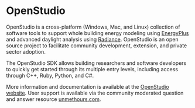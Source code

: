 OpenStudio
==========

OpenStudio is a cross-platform (Windows, Mac, and Linux) collection of software tools to support whole building energy modeling using [EnergyPlus](https://github.com/NREL/EnergyPlus) and advanced daylight analysis using [Radiance](https://github.com/LBNL-ETA/Radiance).  OpenStudio is an open source project to facilitate community development, extension, and private sector adoption.

The OpenStudio SDK allows building researchers and software developers to quickly get started through its multiple entry levels, including access through C++, Ruby, Python, and C#.

More information and documentation is available at the [OpenStudio website](https://www.openstudio.net/). User support is available via the community moderated question and answer resource [unmethours.com](https://unmethours.com/questions/).
